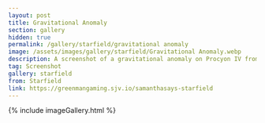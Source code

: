 ```yaml
---
layout: post
title: Gravitational Anomaly
section: gallery
hidden: true
permalink: /gallery/starfield/gravitational anomaly
image: /assets/images/gallery/starfield/Gravitational Anomaly.webp
description: A screenshot of a gravitational anomaly on Procyon IV from Starfield, taken by Samantha Says.
tag: Screenshot
gallery: starfield
from: Starfield
link: https://greenmangaming.sjv.io/samanthasays-starfield
---
```

{% include imageGallery.html %}